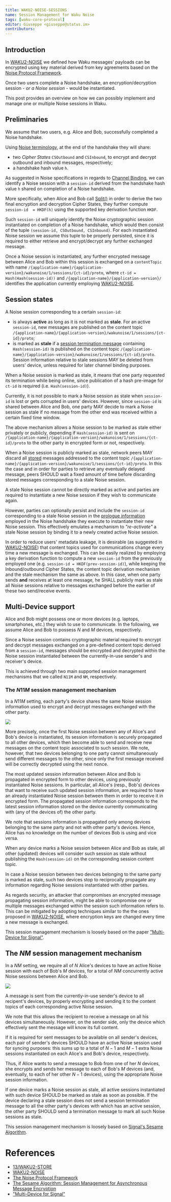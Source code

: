 ```yaml
---
title: WAKU2-NOISE-SESSIONS
name: Session Management for Waku Noise
tags: [waku-core-protocol]
editor: Giuseppe <giuseppe@status.im>
contributors:
---
```


## Introduction

In [WAKU2-NOISE](../noise.md) we defined how Waku messages' payloads can be encrypted using key material derived from key agreements based on the [Noise Protocol Framework](http://www.noiseprotocol.org/noise.html).

Once two users complete a Noise handshake,
an encryption/decryption session - _or a Noise session_ - would be instantiated.

This post provides an overview on how we can possibly implement and manage one or multiple Noise sessions in Waku.

## Preliminaries

We assume that two users, e.g. Alice and Bob, successfully completed a Noise handshake.

Using [Noise terminology](<(http://www.noiseprotocol.org/noise.html)>), at the end of the handshake they will share:

- two _Cipher States_ `CSOutbound` and `CSInbound`, to encrypt and decrypt outbound and inbound messages, respectively;
- a handshake hash value `h`.

As suggested in Noise specifications in regards to [Channel Binding](http://www.noiseprotocol.org/noise.html#channel-binding),
we can identify a Noise session with a `session-id` derived from the handshake hash value `h` shared on completion of a Noise handshake.

More specifically, when Alice and Bob call [Split()](http://www.noiseprotocol.org/noise.html#the-symmetricstate-object) in order to derive the two final encryption and decryption Cipher States,
they further compute `session-id  = HKDF(h)` using the supported key derivation function `HKDF`.

Such `session-id` will uniquely identify the Noise cryptographic session instantiated on completion of a Noise handshake,
which would then consist of the tuple `(session-id, CSOutbound, CSInbound)`.
For each instantiated Noise session we assume this tuple to be properly persisted,
since it is required to either retrieve and encrypt/decrypt any further exchanged message.

Once a Noise session is instantiated,
any further encrypted message between Alice and Bob within this session is exchanged on a `contentTopic` with name `/{application-name}/{application-version}/wakunoise/1/sessions/{ct-id}/proto`,
where `ct-id = Hash(Hash(session-id))`
and `/{application-name}/{application-version}/` identifies the application currently employing [WAKU2-NOISE](../noise.md).

## Session states

A Noise session corresponding to a certain `session-id`:

- is always **active** as long as it is not marked as **stale**.
  For an active `session-id`, new messages are published on the content topic `/{application-name}/{application-version}/wakunoise/1/sessions/{ct-id}/proto`;
- is marked as **stale** if a [session termination message](../noise.md/#session-termination-message) containing `Hash(session-id)` is published on the content topic `/{application-name}/{application-version}/wakunoise/1/sessions/{ct-id}/proto`.
  Session information relative to stale sessions MAY be deleted from users' device, unless required for later channel binding purposes.

When a Noise session is marked as stale, it means that one party requested its termination while being online,
since publication of a hash pre-image for `ct-id` is required (i.e. `Hash(session-id)`).

Currently, it is not possible to mark a Noise session as stale when `session-id` is lost or gets corrupted in users' devices.
However, since `session-id` is shared between Alice and Bob,
one party MAY decide to mark a Noise session as stale if no message from the other end was received within a certain fixed time window.

The above mechanism allows a Noise session to be marked as stale either privately or publicly,
depending if `Hash(session-id)` is sent on `/{application-name}/{application-version}/wakunoise/1/sessions/{ct-id}/proto` to the other party in encrypted form or not, respectively.

When a Noise session is publicly marked as stale,
network peers MAY discard all [stored](https://rfc.vac.dev/spec/13/) messages addressed to the content topic `/{application-name}/{application-version}/wakunoise/1/sessions/{ct-id}/proto`.
In this the case and in order for parties to retrieve any eventually delayed message,
peers SHOULD wait a fixed amount of time before discarding stored messages corresponding to a stale Noise session.

A stale Noise session cannot be directly marked as active
and parties are required to instantiate a new Noise session if they wish to communicate again.

However, parties can optionally persist and include the `session-id` corresponding to a stale Noise session in the [prologue information](https://noiseprotocol.org/noise.html#prologue) employed in the Noise handshake they execute to instantiate their new Noise session.
This effectively emulates a mechanism to _"re-activate"_ a stale Noise session by binding it to a newly created active Noise session.

In order to reduce users' metadata leakage, it is desirable (as suggested in [WAKU2-NOISE](../noise.md/#after-handshake)) that content topics used for communications change every time a new message is exchanged.
This can be easily realized by employing a key derivation function to compute a new `session-id` from the previously employed one (e.g. `session-id = HKDF(prev-session-id)`),
while keeping the Inbound/outbound Cipher States, the content topic derivation mechanism and the stale mechanism the same as above.
In this case, when one party sends **and** receives at least one message,
he SHALL publicly mark as stale all Noise sessions relative to messages exchanged before the earlier of these two send/receive events.

## Multi-Device support

Alice and Bob might possess one or more devices (e.g. laptops, smartphones, etc.) they wish to use to communicate.
In the following, we assume Alice and Bob to possess $N$ and $M$ devices, respectively.

Since a Noise session contains cryptographic material required to encrypt and decrypt messages exchanged on a pre-defined content topic derived from a `session-id`,
messages should be encrypted and decrypted within the Noise session instantiated between the currently-in-use sender's and receiver's device.

This is achieved through two main supported session management mechanisms that we called `N11M` and `NM`, respectively.

### The $N11M$ session management mechanism

In a $N11M$ setting, each party's device shares the same Noise session information used to encrypt and decrypt messages exchanged with the other party.

![](../../images/N11M.png)

More precisely, once the first Noise session between any of Alice's and Bob's device is instantiated,
its session information is securely propagated to all other devices,
which then become able to send and receive new messages on the content topic associated to such session.
We note, however, that two devices belonging to one party cannot simultaneously send different messages to the other, since only the first message received will be correctly decrypted using the next nonce.

The most updated session information between Alice and Bob is propagated in encrypted form to other devices,
using previously instantiated Noise sessions.
In particular, all Alice's (resp., Bob's) devices that want to receive such updated session information, are required to have an already instantiated Noise session between them in order to receive it in encrypted form.
The propagated session information corresponds to the latest session information stored on the device currently communicating with (any of the devices of) the other party.

We note that sessions information is propagated only among devices belonging to the same party and not with other party's devices.
Hence, Alice has no knowledge on the number of devices Bob is using and vice versa.

When any device marks a Noise session between Alice and Bob as stale,
all other (updated) devices will consider such session as stale
without publishing the `Hash(session-id)` on the corresponding session content topic.

In case a Noise session between two devices belonging to the same party is marked as stale,
such two devices stop to reciprocally propagate any information regarding Noise sessions instantiated with other parties.

As regards security, an attacker that compromises an encrypted message propagating session information,
might be able to compromise one or multiple messages exchanged within the session such information refers to.
This can be mitigated by adopting techniques similar to the the ones proposed in [WAKU2-NOISE](../noise.md/#after-handshake),
where encryption keys are changed every time a new message is exchanged.

This session management mechanism is loosely based on the paper ["Multi-Device for Signal"](https://eprint.iacr.org/2019/1363.pdf).

## The $NM$ session management mechanism

In a $NM$ setting, we require all of $N$ Alice's devices to have an active Noise session with each of Bob's $M$ devices,
for a total of $NM$ concurrently active Noise sessions between Alice and Bob.

![](../../images/NM.png)

A message is sent from the currently-in-use sender's device to all recipent's devices,
by properly encrypting and sending it to the content topics of each corresponding active Noise session.

We note that this allows the recipient to receive a message on all his devices simultaneously.
However, on the sender side, only the device which effectively sent the message will know its full content.

If it is required for sent messages to be available on all sender's devices,
each pair of sender's devices SHOULD have an active Noise session used for syncing purposes:
this sums up to a total of $N-1$ and $M-1$ extra Noise sessions instantiated on each Alice's and Bob's device, respectively.

Thus, if Alice wants to send a message to Bob from one of her $N$ devices,
she encrypts and sends her message to each of Bob's $M$ devices
(and, eventually, to each of her other $N-1$ devices),
using the appropriate Noise session information.

If one device marks a Noise session as stale,
all active sessions instantiated with such device SHOULD be marked as stale as soon as possible.
If the device declaring a stale session does not send a session termination message to all the other party's devices with which has an active session,
the other party SHOULD send a termination message to mark all such Noise sessions as stale.

This session management mechanism is loosely based on [Signal's Sesame Algorithm](https://signal.org/docs/specifications/sesame/).

# References

- [13/WAKU2-STORE](https://rfc.vac.dev/spec/13/)
- [WAKU2-NOISE](../noise.md)
- [The Noise Protocol Framework](http://www.noiseprotocol.org/noise.html)
- [The Sesame Algorithm: Session Management for Asynchronous Message Encryption](https://signal.org/docs/specifications/sesame/)
- ["Multi-Device for Signal"](https://eprint.iacr.org/2019/1363.pdf)
